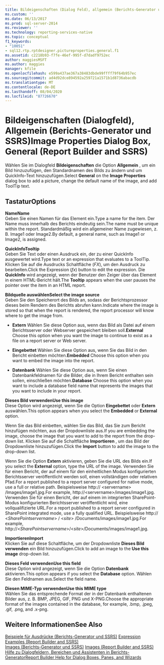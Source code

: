 ```yaml
---
title: Bildeigenschaften (Dialog Feld), allgemein (Berichts-Generator und SSRS) | Microsoft-Dokumentation
ms.custom: ''
ms.date: 06/13/2017
ms.prod: sql-server-2014
ms.reviewer: ''
ms.technology: reporting-services-native
ms.topic: conceptual
f1_keywords:
- "10051"
- sql12.rtp.rptdesigner.pictureproperties.general.f1
ms.assetid: c2218b93-f7fe-46ef-995f-d7dadf9752ec
author: maggiesMSFT
ms.author: maggies
manager: kfile
ms.openlocfilehash: e599a437ae367a38483dbde99ffff79f64b957ec
ms.sourcegitcommit: ad4d92dce894592a259721a1571b1d8736abacdb
ms.translationtype: MT
ms.contentlocale: de-DE
ms.lasthandoff: 08/04/2020
ms.locfileid: "87726670"
---
```

# <a name="image-properties-dialog-box-general-report-builder-and-ssrs"></a><span data-ttu-id="61323-102">Bildeigenschaften (Dialogfeld), Allgemein (Berichts-Generator und SSRS)</span><span class="sxs-lookup"><span data-stu-id="61323-102">Image Properties Dialog Box, General (Report Builder and SSRS)</span></span>
  <span data-ttu-id="61323-103">Wählen Sie im Dialogfeld **Bildeigenschaften** die Option **Allgemein** , um ein Bild hinzuzufügen, den Standardnamen des Bilds zu ändern und um QuickInfo-Text hinzuzufügen.</span><span class="sxs-lookup"><span data-stu-id="61323-103">Select **General** on the **Image Properties** dialog box to add a picture, change the default name of the image, and add ToolTip text.</span></span>  
  
## <a name="options"></a><span data-ttu-id="61323-104">Tastatur</span><span class="sxs-lookup"><span data-stu-id="61323-104">Options</span></span>  
 <span data-ttu-id="61323-105">**Name**</span><span class="sxs-lookup"><span data-stu-id="61323-105">**Name**</span></span>  
 <span data-ttu-id="61323-106">Geben Sie einen Namen für das Element ein.</span><span class="sxs-lookup"><span data-stu-id="61323-106">Type a name for the item.</span></span> <span data-ttu-id="61323-107">Der Name muss innerhalb des Berichts eindeutig sein.</span><span class="sxs-lookup"><span data-stu-id="61323-107">The name must be unique within the report.</span></span> <span data-ttu-id="61323-108">Standardmäßig wird ein allgemeiner Name zugewiesen, z. B. Image1 oder Image2.</span><span class="sxs-lookup"><span data-stu-id="61323-108">By default, a general name, such as Image1 or Image2, is assigned.</span></span>  
  
 <span data-ttu-id="61323-109">**QuickInfo**</span><span class="sxs-lookup"><span data-stu-id="61323-109">**Tooltip**</span></span>  
 <span data-ttu-id="61323-110">Geben Sie Text oder einen Ausdruck ein, der zu einer QuickInfo ausgewertet wird.</span><span class="sxs-lookup"><span data-stu-id="61323-110">Type text or an expression that evaluates to a ToolTip.</span></span> <span data-ttu-id="61323-111">Klicken Sie auf die Ausdrucks Schaltfläche (*FX*), um den Ausdruck zu bearbeiten.</span><span class="sxs-lookup"><span data-stu-id="61323-111">Click the Expression (*fx*) button to edit the expression.</span></span> <span data-ttu-id="61323-112">Die **QuickInfo** wird angezeigt, wenn der Benutzer den Zeiger über das Element in einem HTML-Bericht hält.</span><span class="sxs-lookup"><span data-stu-id="61323-112">The **Tooltip** appears when the user pauses the pointer over the item in an HTML report.</span></span>  
  
 <span data-ttu-id="61323-113">**Bildquelle auswählen**</span><span class="sxs-lookup"><span data-stu-id="61323-113">**Select the image source**</span></span>  
 <span data-ttu-id="61323-114">Geben Sie den Speicherort des Bilds an, sodass der Berichtsprozessor dieses beim Rendern des Berichts abrufen kann.</span><span class="sxs-lookup"><span data-stu-id="61323-114">Indicate where the image is stored so that when the report is rendered, the report processor will know where to get the image from.</span></span>  
  
-   <span data-ttu-id="61323-115">**Extern** Wählen Sie diese Option aus, wenn das Bild als Datei auf einem Berichtsserver oder Webserver gespeichert bleiben soll.</span><span class="sxs-lookup"><span data-stu-id="61323-115">**External** Choose this option when you want the image to continue to exist as a file on a report server or Web server.</span></span>  
  
-   <span data-ttu-id="61323-116">**Eingebettet** Wählen Sie diese Option aus, wenn Sie das Bild in den Bericht einbetten möchten.</span><span class="sxs-lookup"><span data-stu-id="61323-116">**Embedded** Choose this option when you want to embed the image into the report.</span></span>  
  
-   <span data-ttu-id="61323-117">**Datenbank** Wählen Sie diese Option aus, wenn Sie einen Datenbankfeldnamen für die Bilder, die in Ihrem Bericht enthalten sein sollen, einschließen möchten.</span><span class="sxs-lookup"><span data-stu-id="61323-117">**Database** Choose this option when you want to include a database field name that represents the images that you want to include in your report.</span></span>  
  
 <span data-ttu-id="61323-118">**Dieses Bild verwenden**</span><span class="sxs-lookup"><span data-stu-id="61323-118">**Use this image**</span></span>  
 <span data-ttu-id="61323-119">Diese Option wird angezeigt, wenn Sie die Option **Eingebettet** oder **Extern** auswählen.</span><span class="sxs-lookup"><span data-stu-id="61323-119">This option appears when you select the **Embedded** or **External** option.</span></span>  
  
 <span data-ttu-id="61323-120">Wenn Sie das Bild einbetten, wählen Sie das Bild, das Sie zum Bericht hinzufügen möchten, aus der Dropdownliste aus.</span><span class="sxs-lookup"><span data-stu-id="61323-120">If you are embedding the image, choose the image that you want to add to the report from the drop-down list.</span></span> <span data-ttu-id="61323-121">Klicken Sie auf die Schaltfläche **Importieren** , um das Bild der Dropdownliste hinzuzufügen.</span><span class="sxs-lookup"><span data-stu-id="61323-121">Click the **Import** button to add the image to the drop-down list.</span></span>  
  
 <span data-ttu-id="61323-122">Wenn Sie die Option **Extern** aktivieren, geben Sie die URL des Bilds ein.</span><span class="sxs-lookup"><span data-stu-id="61323-122">If you select the **External** option, type the URL of the image.</span></span> <span data-ttu-id="61323-123">Verwenden Sie für einen Bericht, der auf einem für den einheitlichen Modus konfigurierten Berichtsserver veröffentlicht werden soll, einen vollständigen oder relativen Pfad.</span><span class="sxs-lookup"><span data-stu-id="61323-123">For a report published to a report server configured for native mode, use a full or relative path.</span></span> <span data-ttu-id="61323-124">Beispielsweise http:// \<servername> /Images/image1.jpg.</span><span class="sxs-lookup"><span data-stu-id="61323-124">For example, http://\<servername>/images/image1.jpg.</span></span> <span data-ttu-id="61323-125">Verwenden Sie für einen Bericht, der auf einem im integrierten SharePoint-Modus konfigurierten Berichtsserver veröffentlicht wird, eine vollqualifizierte URL.</span><span class="sxs-lookup"><span data-stu-id="61323-125">For a report published to a report server configured in SharePoint integrated mode, use a fully qualified URL.</span></span> <span data-ttu-id="61323-126">Beispielsweise http:// \<*SharePointservername*> / \<*site*> /Documents/images/image1.jpg.</span><span class="sxs-lookup"><span data-stu-id="61323-126">For example, http://\<*SharePointservername*>/\<*site*>/Documents/images/image1.jpg.</span></span>  
  
 <span data-ttu-id="61323-127">**Importieren**</span><span class="sxs-lookup"><span data-stu-id="61323-127">**Import**</span></span>  
 <span data-ttu-id="61323-128">Klicken Sie auf diese Schaltfläche, um der Dropdownliste **Dieses Bild verwenden** ein Bild hinzuzufügen.</span><span class="sxs-lookup"><span data-stu-id="61323-128">Click to add an image to the **Use this image** drop-down list.</span></span>  
  
 <span data-ttu-id="61323-129">**Dieses Feld verwenden**</span><span class="sxs-lookup"><span data-stu-id="61323-129">**Use this field**</span></span>  
 <span data-ttu-id="61323-130">Diese Option wird angezeigt, wenn Sie die Option **Datenbank** aktivieren.</span><span class="sxs-lookup"><span data-stu-id="61323-130">This option appears if you select the **Database** option.</span></span> <span data-ttu-id="61323-131">Wählen Sie den Feldnamen aus.</span><span class="sxs-lookup"><span data-stu-id="61323-131">Select the field name.</span></span>  
  
 <span data-ttu-id="61323-132">**Diesen MIME-Typ verwenden**</span><span class="sxs-lookup"><span data-stu-id="61323-132">**Use this MIME type**</span></span>  
 <span data-ttu-id="61323-133">Wählen Sie das entsprechende Format der in der Datenbank enthaltenen Bilder aus, z. B. BMP, JPEG, GIF, PNG und X-PNG.</span><span class="sxs-lookup"><span data-stu-id="61323-133">Choose the appropriate format of the images contained in the database, for example, .bmp, .jpeg, .gif, .png, and .x-png.</span></span>  
  
## <a name="see-also"></a><span data-ttu-id="61323-134">Weitere Informationen</span><span class="sxs-lookup"><span data-stu-id="61323-134">See Also</span></span>  
 <span data-ttu-id="61323-135">[Beispiele für Ausdrücke &#40;Berichts-Generator und SSRS&#41;](report-design/expression-examples-report-builder-and-ssrs.md) </span><span class="sxs-lookup"><span data-stu-id="61323-135">[Expression Examples &#40;Report Builder and SSRS&#41;](report-design/expression-examples-report-builder-and-ssrs.md) </span></span>  
 <span data-ttu-id="61323-136">[Images &#40;Berichts-Generator und SSRS&#41;](report-design/images-report-builder-and-ssrs.md) </span><span class="sxs-lookup"><span data-stu-id="61323-136">[Images &#40;Report Builder and SSRS&#41;](report-design/images-report-builder-and-ssrs.md) </span></span>  
 [<span data-ttu-id="61323-137">Hilfe zu Dialogfeldern, Bereichen und Assistenten in Berichts-Generator</span><span class="sxs-lookup"><span data-stu-id="61323-137">Report Builder Help for Dialog Boxes, Panes, and Wizards</span></span>](../../2014/reporting-services/report-builder-help-for-dialog-boxes-panes-and-wizards.md)  
  
  
